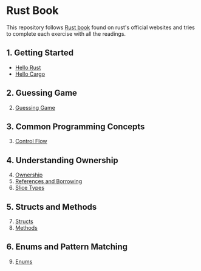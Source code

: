 # Rust Book

This repository follows [Rust book](https://doc.rust-lang.org/stable/book/index.html) found on rust's
official websites and tries to complete each exercise with all the readings.

## 1. Getting Started
* [Hello Rust](./lessons/1/hello-rust/)
* [Hello Cargo](./lessons/1/hello-cargo/)

## 2. Guessing Game
2. [Guessing Game](./lessons/2/guessing-game/)

## 3. Common Programming Concepts
3. [Control Flow](./lessons/3/control-flow/)

## 4. Understanding Ownership
4. [Ownership](./lessons/4/ownership/)
5. [References and Borrowing](./lessons/4/ref-and-borrow/)
6. [Slice Types](./lessons/4/slice-type/)

## 5. Structs and Methods
7. [Structs](./lessons/5/structs/)
8. [Methods](./lessons/5/methods/)

## 6. Enums and Pattern Matching
9. [Enums](./lessons/6/enums/)
